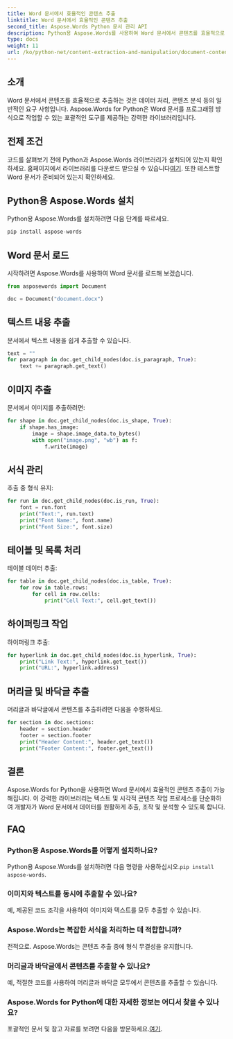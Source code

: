 ```yaml
---
title: Word 문서에서 효율적인 콘텐츠 추출
linktitle: Word 문서에서 효율적인 콘텐츠 추출
second_title: Aspose.Words Python 문서 관리 API
description: Python용 Aspose.Words를 사용하여 Word 문서에서 콘텐츠를 효율적으로 추출합니다. 코드 예제를 통해 단계별로 알아보세요.
type: docs
weight: 11
url: /ko/python-net/content-extraction-and-manipulation/document-content-extraction/
---
```


## 소개

Word 문서에서 콘텐츠를 효율적으로 추출하는 것은 데이터 처리, 콘텐츠 분석 등의 일반적인 요구 사항입니다. Aspose.Words for Python은 Word 문서를 프로그래밍 방식으로 작업할 수 있는 포괄적인 도구를 제공하는 강력한 라이브러리입니다.

## 전제 조건

 코드를 살펴보기 전에 Python과 Aspose.Words 라이브러리가 설치되어 있는지 확인하세요. 홈페이지에서 라이브러리를 다운로드 받으실 수 있습니다[여기](https://releases.aspose.com/words/python/). 또한 테스트할 Word 문서가 준비되어 있는지 확인하세요.

## Python용 Aspose.Words 설치

Python용 Aspose.Words를 설치하려면 다음 단계를 따르세요.

```python
pip install aspose-words
```

## Word 문서 로드

시작하려면 Aspose.Words를 사용하여 Word 문서를 로드해 보겠습니다.

```python
from asposewords import Document

doc = Document("document.docx")
```

## 텍스트 내용 추출

문서에서 텍스트 내용을 쉽게 추출할 수 있습니다.

```python
text = ""
for paragraph in doc.get_child_nodes(doc.is_paragraph, True):
    text += paragraph.get_text()
```

## 이미지 추출

문서에서 이미지를 추출하려면:

```python
for shape in doc.get_child_nodes(doc.is_shape, True):
    if shape.has_image:
        image = shape.image_data.to_bytes()
        with open("image.png", "wb") as f:
            f.write(image)
```

## 서식 관리

추출 중 형식 유지:

```python
for run in doc.get_child_nodes(doc.is_run, True):
    font = run.font
    print("Text:", run.text)
    print("Font Name:", font.name)
    print("Font Size:", font.size)
```

## 테이블 및 목록 처리

테이블 데이터 추출:

```python
for table in doc.get_child_nodes(doc.is_table, True):
    for row in table.rows:
        for cell in row.cells:
            print("Cell Text:", cell.get_text())
```

## 하이퍼링크 작업

하이퍼링크 추출:

```python
for hyperlink in doc.get_child_nodes(doc.is_hyperlink, True):
    print("Link Text:", hyperlink.get_text())
    print("URL:", hyperlink.address)
```

## 머리글 및 바닥글 추출

머리글과 바닥글에서 콘텐츠를 추출하려면 다음을 수행하세요.

```python
for section in doc.sections:
    header = section.header
    footer = section.footer
    print("Header Content:", header.get_text())
    print("Footer Content:", footer.get_text())
```

## 결론

Aspose.Words for Python을 사용하면 Word 문서에서 효율적인 콘텐츠 추출이 가능해집니다. 이 강력한 라이브러리는 텍스트 및 시각적 콘텐츠 작업 프로세스를 단순화하여 개발자가 Word 문서에서 데이터를 원활하게 추출, 조작 및 분석할 수 있도록 합니다.

## FAQ

### Python용 Aspose.Words를 어떻게 설치하나요?

 Python용 Aspose.Words를 설치하려면 다음 명령을 사용하십시오.`pip install aspose-words`.

### 이미지와 텍스트를 동시에 추출할 수 있나요?

예, 제공된 코드 조각을 사용하여 이미지와 텍스트를 모두 추출할 수 있습니다.

### Aspose.Words는 복잡한 서식을 처리하는 데 적합합니까?

전적으로. Aspose.Words는 콘텐츠 추출 중에 형식 무결성을 유지합니다.

### 머리글과 바닥글에서 콘텐츠를 추출할 수 있나요?

예, 적절한 코드를 사용하여 머리글과 바닥글 모두에서 콘텐츠를 추출할 수 있습니다.

### Aspose.Words for Python에 대한 자세한 정보는 어디서 찾을 수 있나요?

 포괄적인 문서 및 참고 자료를 보려면 다음을 방문하세요.[여기](https://reference.aspose.com/words/python-net/).